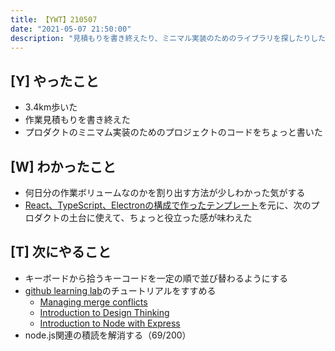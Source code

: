 ```yaml
---
title: 【YWT】210507
date: "2021-05-07 21:50:00"
description: "見積もりを書き終えたり、ミニマル実装のためのライブラリを探したりした"
---
```


## [Y] やったこと

- 3.4km歩いた
- 作業見積もりを書き終えた
- プロダクトのミニマム実装のためのプロジェクトのコードをちょっと書いた

## [W] わかったこと

- 何日分の作業ボリュームなのかを割り出す方法が少しわかった気がする
- [React、TypeScript、Electronの構成で作ったテンプレート](https://github.com/LeeDDHH/react-typescript-electron-template)を元に、次のプロダクトの土台に使えて、ちょっと役立った感が味わえた

## [T] 次にやること

- キーボードから拾うキーコードを一定の順で並び替わるようにする
- [github learning lab](https://lab.github.com/githubtraining)のチュートリアルをすすめる
  - [Managing merge conflicts](https://lab.github.com/githubtraining/managing-merge-conflicts)
  - [Introduction to Design Thinking](https://lab.github.com/githubtraining/introduction-to-design-thinking)
  - [Introduction to Node with Express](https://lab.github.com/everydeveloper/introduction-to-node-with-express)
- node.js関連の積読を解消する（69/200）

<!-- https://twitter.com/camomile_cafe/status/1390653220297400326?s=20 -->
